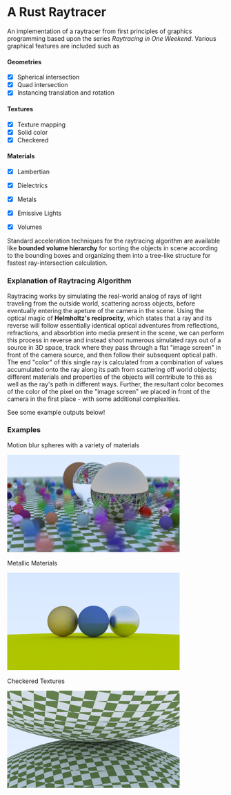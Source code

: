 # A Rust Raytracer

An implementation of a raytracer from first principles of graphics programming based upon the series _Raytracing in One Weekend_. Various graphical features are included such as

#### Geometries

- [x] Spherical intersection
- [x] Quad intersection
- [x] Instancing translation and rotation

#### Textures

- [x] Texture mapping
- [x] Solid color
- [x] Checkered

#### Materials

- [x] Lambertian
- [x] Dielectrics
- [x] Metals

- [x] Emissive Lights
- [x] Volumes

Standard acceleration techniques for the raytracing algorithm are available like **bounded volume hierarchy** for sorting the objects in scene according to the bounding boxes and organizing them into a tree-like structure for fastest ray-intersection calculation.

### Explanation of Raytracing Algorithm

Raytracing works by simulating the real-world analog of rays of light traveling from the outside world, scattering across objects, before eventually entering the apeture of the camera in the scene. Using the optical magic of **Helmholtz's reciprocity**, which states that a ray and its reverse will follow essentially identical optical adventures from reflections, refractions, and absorbtion into media present in the scene, we can perform this process in reverse and instead shoot numerous simulated rays out of a source in 3D space, track where they pass through a flat "image screen" in front of the camera source, and then follow their subsequent optical path. The end "color" of this single ray is calculated from a combination of values accumulated onto the ray along its path from scattering off world objects; different materials and properties of the objects will contribute to this as well as the ray's path in different ways. Further, the resultant color becomes of the color of the pixel on the "image screen" we placed in front of the camera in the first place - with some additional complexities.

See some example outputs below!

### Examples

Motion blur spheres with a variety of materials

![Motion blur bouncing balls](output/bouncing_balls.png)

Metallic Materials

![Metallic materials](output/metal.png)

Checkered Textures

![Checkered Textures](output/checkered.png)
